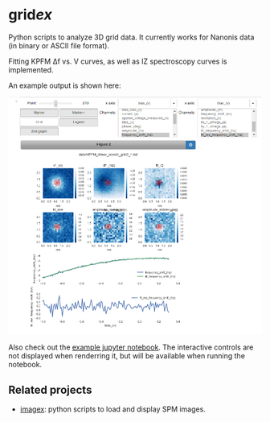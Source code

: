 # grid*ex*

Python scripts to analyze 3D grid data. It currently works for Nanonis data (in binary or ASCII file format).

Fitting KPFM Δf vs. V curves, as well as IZ spectroscopy curves is implemented.

An example output is shown here:

![interactive output example](https://github.com/alexriss/gridex/raw/master/gridex_example_KPFM.png)

Also check out the [example jupyter notebook](https://github.com/alexriss/gridex/blob/master/gridex_ipython_example.ipynb). The interactive controls are not displayed when renderring it, but will be available when running the notebook.

## Related projects

- [imagex](https://github.com/alexriss/imagex): python scripts to load and display SPM images.

